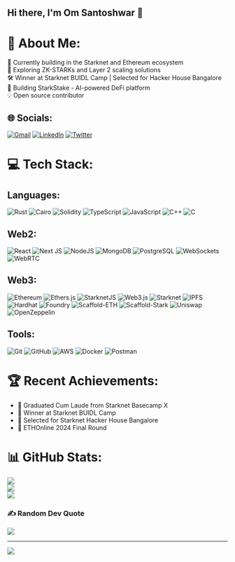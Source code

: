 ## Hi there, I'm Om Santoshwar 👋

# 💫 About Me:
🔭 Currently building in the Starknet and Ethereum ecosystem<br>
🌱 Exploring ZK-STARKs and Layer 2 scaling solutions<br>
🛠️ Winner at Starknet BUIDL Camp | Selected for Hacker House Bangalore<br>
🎯 Building StarkStake - AI-powered DeFi platform<br>
💡 Open source contributor<br>

## 🌐 Socials:
[![Gmail](https://img.shields.io/badge/Gmail-%20-yellowgreen)](mailto:omsantoshwar02@gmail.com) [![LinkedIn](https://img.shields.io/badge/LinkedIn-%230077B5.svg?logo=linkedin&logoColor=white)](https://www.linkedin.com/in/om-santoshwar-0964a1227/) [![Twitter](https://img.shields.io/badge/Twitter-%231DA1F2.svg?logo=Twitter&logoColor=white)](your-twitter-url)

# 💻 Tech Stack:
## Languages:
![Rust](https://img.shields.io/badge/rust-%23000000.svg?style=for-the-badge&logo=rust&logoColor=white)
![Cairo](https://img.shields.io/badge/Cairo-%23363636.svg?style=for-the-badge&logo=cairo&logoColor=white)
![Solidity](https://img.shields.io/badge/Solidity-%23363636.svg?style=for-the-badge&logo=solidity&logoColor=white)
![TypeScript](https://img.shields.io/badge/typescript-%23007ACC.svg?style=for-the-badge&logo=typescript&logoColor=white)
![JavaScript](https://img.shields.io/badge/javascript-%23323330.svg?style=for-the-badge&logo=javascript&logoColor=%23F7DF1E)
![C++](https://img.shields.io/badge/c++-%2300599C.svg?style=for-the-badge&logo=c%2B%2B&logoColor=white)
![C](https://img.shields.io/badge/c-%2300599C.svg?style=for-the-badge&logo=c&logoColor=white)

## Web2:
![React](https://img.shields.io/badge/react-%2320232a.svg?style=for-the-badge&logo=react&logoColor=%2361DAFB)
![Next JS](https://img.shields.io/badge/Next-black?style=for-the-badge&logo=next.js&logoColor=white)
![NodeJS](https://img.shields.io/badge/node.js-6DA55F?style=for-the-badge&logo=node.js&logoColor=white)
![MongoDB](https://img.shields.io/badge/MongoDB-%234ea94b.svg?style=for-the-badge&logo=mongodb&logoColor=white)
![PostgreSQL](https://img.shields.io/badge/postgresql-%23316192.svg?style=for-the-badge&logo=postgresql&logoColor=white)
![WebSockets](https://img.shields.io/badge/WebSockets-black?style=for-the-badge&logo=socket.io&logoColor=white)
![WebRTC](https://img.shields.io/badge/WebRTC-333333?style=for-the-badge&logo=webrtc&logoColor=white)

## Web3:
![Ethereum](https://img.shields.io/badge/Ethereum-3C3C3D?style=for-the-badge&logo=Ethereum&logoColor=white)
![Ethers.js](https://img.shields.io/badge/Ethers.js-F16822?style=for-the-badge&logo=Ethereum&logoColor=white)
![StarknetJS](https://img.shields.io/badge/StarknetJS-FF1B2D?style=for-the-badge&logo=starknet&logoColor=white)
![Web3.js](https://img.shields.io/badge/web3.js-F16822?style=for-the-badge&logo=web3.js&logoColor=white)
![Starknet](https://img.shields.io/badge/Starknet-pink?style=for-the-badge&logo=starknet&logoColor=black)
![IPFS](https://img.shields.io/badge/IPFS-65C2CB?style=for-the-badge&logo=ipfs&logoColor=white)
![Hardhat](https://img.shields.io/badge/Hardhat-yellow?style=for-the-badge&logo=hardhat&logoColor=white)
![Foundry](https://img.shields.io/badge/Foundry-black?style=for-the-badge&logo=ethereum&logoColor=white)
![Scaffold-ETH](https://img.shields.io/badge/Scaffold--ETH-purple?style=for-the-badge&logo=ethereum&logoColor=white)
![Scaffold-Stark](https://img.shields.io/badge/Scaffold--Stark-FF1B2D?style=for-the-badge&logo=starknet&logoColor=white)
![Uniswap](https://img.shields.io/badge/Uniswap-FF007A?style=for-the-badge&logo=uniswap&logoColor=white)
![OpenZeppelin](https://img.shields.io/badge/OpenZeppelin-4E5EE4?style=for-the-badge&logo=OpenZeppelin&logoColor=white)

## Tools:
![Git](https://img.shields.io/badge/git-%23F05033.svg?style=for-the-badge&logo=git&logoColor=white)
![GitHub](https://img.shields.io/badge/github-%23121011.svg?style=for-the-badge&logo=github&logoColor=white)
![AWS](https://img.shields.io/badge/AWS-%23FF9900.svg?style=for-the-badge&logo=amazon-aws&logoColor=white)
![Docker](https://img.shields.io/badge/docker-%230db7ed.svg?style=for-the-badge&logo=docker&logoColor=white)
![Postman](https://img.shields.io/badge/Postman-FF6C37?style=for-the-badge&logo=postman&logoColor=white)

# 🏆 Recent Achievements:
- 🌟 Graduated Cum Laude from Starknet Basecamp X
- 🥇 Winner at Starknet BUIDL Camp
- 🎯 Selected for Starknet Hacker House Bangalore
- 🚀 ETHOnline 2024 Final Round

# 📊 GitHub Stats:
![](https://github-readme-stats.vercel.app/api?username=omsant02&theme=radical&hide_border=false&include_all_commits=false&count_private=false)<br/>
![](https://github-readme-streak-stats.herokuapp.com/?user=omsant02&theme=radical&hide_border=false)<br/>
![](https://github-readme-stats.vercel.app/api/top-langs/?username=omsant02&theme=radical&hide_border=false&include_all_commits=false&count_private=false&layout=compact)

### ✍️ Random Dev Quote
![](https://quotes-github-readme.vercel.app/api?type=horizontal&theme=radical)

---
[![](https://visitcount.itsvg.in/api?id=omsant02&icon=0&color=0)](https://visitcount.itsvg.in)

